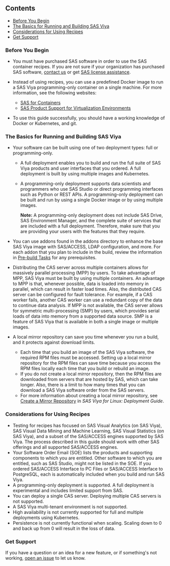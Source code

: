 ## Contents

- [Before You Begin](#before-you-begin)
- [The Basics for Running and Building SAS Viya](#the-basics-for-running-and-building-sas-viya)
- [Considerations for Using Recipes](#considerations-for-using-recipes)
- [Get Support](#get-support)

### Before You Begin

- You must have purchased SAS software in order to use the SAS container recipes. If you are not sure if your organization has purchased SAS software, [contact us](https://www.sas.com/en_us/software/how-to-buy.html) or get [SAS license assistance](https://support.sas.com/en/technical-support/license-assistance.html).

- Instead of using recipes, you can use a predefined Docker image to run a SAS Viya programming-only container on a single machine. For more information, see the following websites:

  - [SAS for Containers](http://support.sas.com/rnd/containers/)
  - [SAS Product Support for Virtualization Environments](https://support.sas.com/techsup/pcn/virtualization.html)

- To use this guide successfully, you should have a working knowledge of Docker or Kubernetes, and git.

### The Basics for Running and Building SAS Viya 

- Your software can be built using one of two deployment types: full or programming-only.

  - A full deployment enables you to build and run the full suite of SAS Viya products and user interfaces that you ordered. A full deployment is built by using multiple images and Kubernetes.

  - A programming-only deployment supports data scientists and programmers who use SAS Studio or direct programming interfaces such as Python or REST APIs. A programming-only deployment can be built and run by using a single Docker image or by using multiple images. 

    **Note:** A programming-only deployment does not include SAS Drive, SAS Environment Manager, and the complete suite of services that are included with a full deployment. Therefore, make sure that you are providing your users with the features that they require.

- You can use addons found in the addons directory to enhance the base SAS Viya image with SAS/ACCESS, LDAP configuration, and more. For each addon that you plan to include in the build, review the information in [Pre-build Tasks](Pre-build-Tasks) for any prerequisites.

- Distributing the CAS server across multiple containers allows for massively parallel processing (MPP) by users. To take advantage of MPP, SAS Viya must be built by using multiple containers. An advantage to MPP is that, whenever possible, data is loaded into memory in parallel, which can result in faster load times. Also, the distributed CAS server can be configured for fault tolerance. For example, if a CAS worker fails, another CAS worker can use a redundant copy of the data to continue data analysis. If MPP is not available, the CAS server allows for symmetric multi-processing (SMP) by users, which provides serial loads of data into memory from a supported data source. SMP is a feature of SAS Viya that is available in both a single image or multiple images. 

- A local mirror repository can save you time whenever you run a build, and it protects against download limits.

  - Each time that you build an image of the SAS Viya software, the required RPM files must be accessed. Setting up a local mirror repository for the RPM files can save time because you access the RPM files locally each time that you build or rebuild an image.
  -  If you do not create a local mirror repository, then the RPM files are downloaded from servers that are hosted by SAS, which can take longer. Also, there is a limit to how many times that you can download a SAS Viya software order from the SAS servers.
  - For more information about creating a local mirror repository, see [Create a Mirror Repository](https://go.documentation.sas.com/?docsetId=dplyml0phy0lax&amp;docsetTarget=p1ilrw734naazfn119i2rqik91r0.htm&amp;docsetVersion=3.4) in _SAS Viya for Linux: Deployment Guide_.

### Considerations for Using Recipes
  
  - Testing for recipes has focused on SAS Visual Analytics (on SAS Viya), SAS Visual Data Mining and Machine Learning, SAS Visual Statistics (on SAS Viya), and a subset of the SAS/ACCESS engines supported by SAS Viya. The process described in this guide should work with other SAS offerings and all supported SAS/ACCESS engines.
  - Your Software Order Email (SOE) lists the products and supporting components to which you are entitled. Other software to which you are entitled, such as SAS Studio, might not be listed in the SOE. If you ordered SAS/ACCESS Interface to PC Files or SAS/ACCESS Interface to PostgreSQL, each is automatically included when you build and run SAS Viya.
  - A programming-only deployment is supported. A full deployment is experimental and includes limited support from SAS.
  - You can deploy a single CAS server. Deploying multiple CAS servers is not supported.
  - A SAS Viya multi-tenant environment is not supported.
  - High availability is not currently supported for full and multiple deployments using Kubernetes.
  - Persistence is not currently functional when scaling. Scaling down to 0 and back up from 0 will result in the loss of data.

### Get Support

If you have a question or an idea for a new feature, or if something's not working, [open an issue](https://github.com/sassoftware/sas-container-recipes/issues) to let us know.
